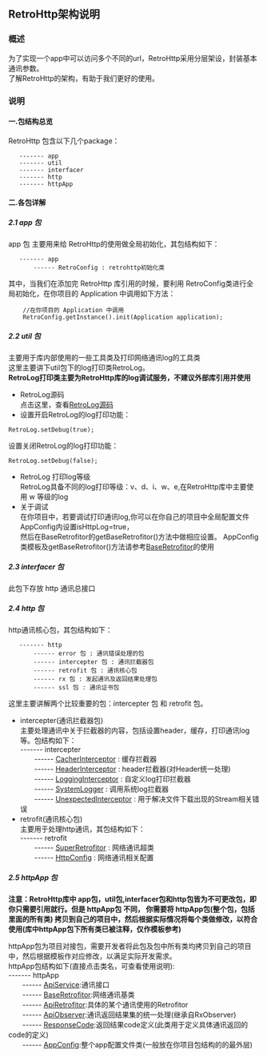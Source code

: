 ## RetroHttp架构说明

### 概述
为了实现一个app中可以访问多个不同的url，RetroHttp采用分层架设，封装基本通讯参数。  
了解RetroHttp的架构，有助于我们更好的使用。

### 说明
#### 一.包结构总览
RetroHttp 包含以下几个package：
```
   ------- app
   ------- util
   ------- interfacer
   ------- http
   ------- httpApp
```
#### 二.各包详解
##### 2.1 app 包
app 包 主要用来给 RetroHttp的使用做全局初始化，其包结构如下：
```
   ------- app
       ------ RetroConfig : retrohttp初始化类    
```
其中，当我们在添加完 RetroHttp 库引用的时候，要利用 RetroConfig类进行全局初始化，在你项目的 Application 中调用如下方法：
```
    //在你项目的 Application 中调用 
    RetroConfig.getInstance().init(Application application);
```
##### 2.2 util 包
主要用于库内部使用的一些工具类及打印网络通讯log的工具类  
这里主要讲下util包下的log打印类RetroLog。  
**RetroLog打印类主要为RetroHttp库的log调试服务，不建议外部库引用并使用**
- RetroLog源码  
点击这里，查看[RetroLog源码](https://github.com/ShaoqiangPei/RetroHttp/blob/master/RetroHttp/httplibrary/src/main/java/com/httplibrary/util/RetroLog.java)
- 设置开启RetroLog的log打印功能： 
```
RetroLog.setDebug(true);
```
设置关闭RetroLog的log打印功能：
```
RetroLog.setDebug(false);
```
- RetroLog 打印log等级  
RetroLog具备不同的log打印等级：v、d、i、w、e,在RetroHttp库中主要使用 w 等级的log
- 关于调试  
在你项目中，若要调试打印通讯log,你可以在你自己的项目中全局配置文件AppConfig内设置isHttpLog=true，  
然后在BaseRetrofitor的getBaseRetrofitor()方法中做相应设置。
AppConfig类模板及getBaseRetrofitor()方法请参考[BaseRetrofitor](https://github.com/ShaoqiangPei/RetroHttp/blob/master/read/BaseRetrofitor%E4%BD%BF%E7%94%A8%E8%AF%B4%E6%98%8E.md)的使用

##### 2.3 interfacer 包
此包下存放 http 通讯总接口

##### 2.4 http 包
http通讯核心包，其包结构如下：
```
   ------- http
       ------ error 包 : 通讯错误处理的包 
       ------ intercepter 包 : 通讯拦截器包 
       ------ retrofit 包 : 通讯核心包
       ------ rx 包 : 发起通讯及返回结果处理包
       ------ ssl 包 : 通讯证书包
```
这里主要讲解两个比较重要的包：intercepter 包 和 retrofit 包。  
- intercepter(通讯拦截器包)  
主要处理通讯中关于拦截器的内容，包括设置header，缓存，打印通讯log等。包结构如下：  
   ------- intercepter  
   &emsp;&emsp;------ [CacherInterceptor](https://github.com/ShaoqiangPei/RetroHttp/blob/master/RetroHttp/httplibrary/src/main/java/com/httplibrary/http/interceptor/CacherInterceptor.java) : 缓存拦截器  
   &emsp;&emsp;------ [HeaderInterceptor](https://github.com/ShaoqiangPei/RetroHttp/blob/master/RetroHttp/httplibrary/src/main/java/com/httplibrary/http/interceptor/HeaderInterceptor.java) : header拦截器(对Header统一处理)  
   &emsp;&emsp;------ [LoggingInterceptor](https://github.com/ShaoqiangPei/RetroHttp/blob/master/RetroHttp/httplibrary/src/main/java/com/httplibrary/http/interceptor/LoggingInterceptor.java) : 自定义log打印拦截器   
   &emsp;&emsp;------ [SystemLogger](https://github.com/ShaoqiangPei/RetroHttp/blob/master/RetroHttp/httplibrary/src/main/java/com/httplibrary/http/interceptor/SystemLogger.java) : 调用系统log拦截器   
   &emsp;&emsp;------ [UnexpectedInterceptor](https://github.com/ShaoqiangPei/RetroHttp/blob/master/RetroHttp/httplibrary/src/main/java/com/httplibrary/http/interceptor/UnexpectedInterceptor.java) : 用于解决文件下载出现的Stream相关错误     
- retrofit(通讯核心包)    
主要用于处理http通讯，其包结构如下：   
   ------- retrofit   
   &emsp;&emsp;------ [SuperRetrofitor](https://github.com/ShaoqiangPei/RetroHttp/blob/master/RetroHttp/httplibrary/src/main/java/com/httplibrary/http/retrofit/SuperRetrofitor.java) : 网络通讯超类   
   &emsp;&emsp;------ [HttpConfig](https://github.com/ShaoqiangPei/RetroHttp/blob/master/RetroHttp/httplibrary/src/main/java/com/httplibrary/http/retrofit/HttpConfig.java) : 网络通讯相关配置     
##### 2.5 httpApp 包
**注意：RetroHttp库中 app包，util包,interfacer包和http包皆为不可更改包，即你只需要引用就行。但是 httpApp包 不同，
你需要将 httpApp包(整个包，包括里面的所有类) 拷贝到自己的项目中，然后根据实际情况将每个类做修改，以符合使用(库中httpApp包下所有类已被注释，仅作模板参考)**  

httpApp包为项目对接包，需要开发者将此包及包中所有类均拷贝到自己的项目中，然后根据模板作对应修改，以满足实际开发需求。  
httpApp包结构如下(直接点击类名，可查看使用说明):  
   ------- httpApp  
   &emsp;&emsp;------ [ApiService](https://github.com/ShaoqiangPei/RetroHttp/blob/master/read/ApiService%E4%BD%BF%E7%94%A8%E8%AF%B4%E6%98%8E.md):通讯接口   
   &emsp;&emsp;------ [BaseRetrofitor](https://github.com/ShaoqiangPei/RetroHttp/blob/master/read/BaseRetrofitor%E4%BD%BF%E7%94%A8%E8%AF%B4%E6%98%8E.md):网络通讯基类  
   &emsp;&emsp;------ [ApiRetrofitor](https://github.com/ShaoqiangPei/RetroHttp/blob/master/read/ApiRetrofitor%E4%BD%BF%E7%94%A8%E8%AF%B4%E6%98%8E.md):具体的某个通讯使用的Retrofitor   
   &emsp;&emsp;------ [ApiObserver](https://github.com/ShaoqiangPei/RetroHttp/blob/master/read/ApiObserver%E4%BD%BF%E7%94%A8%E8%AF%B4%E6%98%8E.md):通讯返回结果集的统一处理(继承自RxObserver)    
   &emsp;&emsp;------ [ResponseCode](https://github.com/ShaoqiangPei/RetroHttp/blob/master/read/ResponseCode%E4%BD%BF%E7%94%A8%E8%AF%B4%E6%98%8E.md):返回结果code定义(此类用于定义具体通讯返回的code的定义)   
   &emsp;&emsp;------ [AppConfig](https://github.com/ShaoqiangPei/RetroHttp/blob/master/RetroHttp/httplibrary/src/main/java/com/httplibrary/httpApp/AppConfig.java):整个app配置文件类(一般放在你项目包结构的的最外层)



